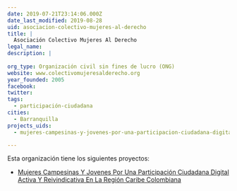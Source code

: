 ```yaml
---
date: 2019-07-21T23:14:06.000Z
date_last_modified: 2019-08-28
uid: asociacion-colectivo-mujeres-al-derecho
title: |
  Asociación Colectivo Mujeres Al Derecho
legal_name: 
description: |
  
org_type: Organización civil sin fines de lucro (ONG)
website: www.colectivomujeresalderecho.org
year_founded: 2005
facebook: 
twitter: 
tags:
  - participación-ciudadana
cities: 
  - Barranquilla
projects_uids:
  - mujeres-campesinas-y-jovenes-por-una-participacion-ciudadana-digital-activa-y-reivindicativa-en-la-region-caribe-colombiana

---
```


Esta organización tiene los siguientes proyectos:

- [Mujeres Campesinas Y Jovenes Por  Una Participación Ciudadana Digital  Activa Y Reivindicativa En La Región Caribe Colombiana](/proyectos/mujeres-campesinas-y-jovenes-por-una-participacion-ciudadana-digital-activa-y-reivindicativa-en-la-region-caribe-colombiana)
